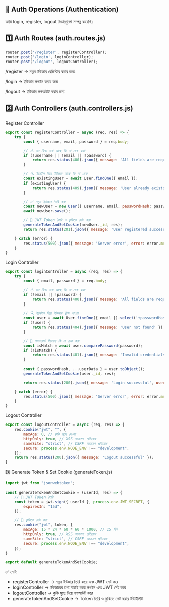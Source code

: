 ## 🔐 Auth Operations (Authentication)

আমি login, register, logout ফিচারগুলো সম্পন্ন করেছি।

## 1️⃣ Auth Routes (auth.routes.js)
```js
router.post('/register', registerController); 
router.post('/login', loginController);
router.post('/logout', logoutController);
```

/register → নতুন ইউজার রেজিস্টার করার জন্য

/login → ইউজার লগইন করার জন্য

/logout → ইউজার লগআউট করার জন্য

## 2️⃣ Auth Controllers (auth.controllers.js)
Register Controller
```js
export const registerController = async (req, res) => {
    try {
        const { username, email, password } = req.body;

        // ⚠️ সব ফিল্ড ভরা আছে কি না চেক করা
        if (!username || !email || !password) {
            return res.status(400).json({ message: 'All fields are required' });
        }

        // 🔍 ইমেইল দিয়ে ইউজার আছে কি না চেক
        const existingUser = await User.findOne({ email });
        if (existingUser) {
            return res.status(409).json({ message: 'User already exists' });
        } 

        // ✅ নতুন ইউজার তৈরি করা
        const newUser = new User({ username, email, passwordHash: password });
        await newUser.save();

        // 🔑 JWT Token তৈরি ও কুকিতে সেট করা
        generateTokenAndSetCookie(newUser._id, res);
        return res.status(201).json({ message: 'User registered successfully' });

    } catch (error) {
        res.status(500).json({ message: 'Server error', error: error.message });
    }
}
```
Login Controller
```js
export const loginController = async (req, res) => {
    try {
        const { email, password } = req.body;

        // ⚠️ সব ফিল্ড ভরা আছে কি না চেক করা
        if (!email || !password) {
            return res.status(400).json({ message: 'All fields are required' });
        }

        // 🔍 ইমেইল দিয়ে ইউজার খুঁজে পাওয়া
        const user = await User.findOne({ email }).select('+passwordHash');
        if (!user) {
            return res.status(404).json({ message: 'User not found' });
        }

        // 🔐 পাসওয়ার্ড মিলেছে কি না চেক করা
        const isMatch = await user.comparePassword(password);
        if (!isMatch) {
            return res.status(401).json({ message: 'Invalid credentials' });
        }

        const { passwordHash, ...userData } = user.toObject();
        generateTokenAndSetCookie(user._id, res);

        return res.status(200).json({ message: 'Login successful', user: userData });

    } catch (error) {
        res.status(500).json({ message: 'Server error', error: error.message });
    }
}
```
Logout Controller
```js
export const logoutController = async (req, res) => {
    res.cookie("jwt", "", {
        maxAge: 0, // কুকি মুছে দেওয়া
        httpOnly: true, // XSS আক্রমণ প্রতিরোধ
        sameSite: "strict", // CSRF আক্রমণ প্রতিরোধ
        secure: process.env.NODE_ENV !== "development",
    });
    return res.status(200).json({ message: 'Logout successful' });
}
```
3️⃣ Generate Token & Set Cookie (generateToken.js)
```js
import jwt from "jsonwebtoken";

const generateTokenAndSetCookie = (userId, res) => {
    // 🔑 JWT Token তৈরি
    const token = jwt.sign({ userId }, process.env.JWT_SECRET, {
        expiresIn: "15d",
    });

    // 🍪 কুকিতে সেট করা
    res.cookie("jwt", token, {
        maxAge: 15 * 24 * 60 * 60 * 1000, // 15 দিন
        httpOnly: true, // XSS আক্রমণ প্রতিরোধ
        sameSite: "strict", // CSRF আক্রমণ প্রতিরোধ
        secure: process.env.NODE_ENV !== "development",
    });
}

export default generateTokenAndSetCookie;
```

✅ নোট:
- registerController → নতুন ইউজার তৈরি করে এবং JWT সেট করে
- loginController → ইউজারের তথ্য যাচাই করে লগইন এবং JWT সেট করে
- logoutController → কুকি মুছে দিয়ে লগআউট করে
- generateTokenAndSetCookie → Token তৈরি ও কুকিতে সেট করার ইউটিলিটি